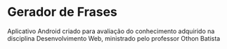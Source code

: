 # Gerador de Frases
Aplicativo Android criado para avaliação do conhecimento adquirido na disciplina Desenvolvimento Web, ministrado pelo professor Othon Batista
